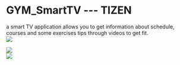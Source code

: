 # GYM_SmartTV --- TIZEN

a smart TV application allows you to get information about schedule, courses and some exercises tips through videos to get fit.
<BR>
<img src="https://spartax.000webhostapp.com/smartTv/screen3.jpg"/>
<BR>

<img src="https://spartax.000webhostapp.com/smartTv/screen4.jpg"/>
<BR>
<img src="https://spartax.000webhostapp.com/smartTv/t-1012-1-2017-01-18-142239.png"/>

